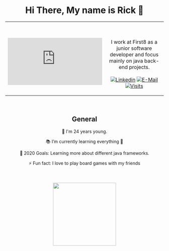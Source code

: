 <h1 align="center">Hi There, My name is Rick 👋</h1>
<table width="100%"> 
  <tr>
  <td width="50%">
      
&nbsp; <br> [![Spotify](https://novatorem.rickvanberlo.vercel.app/api/spotify.py)](https://open.spotify.com/user/omnitenebris)

  </td>
  <td width="50%">

<br><p align="center">I work at First8 as a junior software developer and focus mainly on java back-end projects.
            <br><br>
            [![Linkedin](https://img.shields.io/badge/linked-in-100?style=flat-square&logo=linkedin&logoColor=white&color=blue)](https://www.linkedin.com/in/rick-van-berlo/)
            [![E-Mail](https://img.shields.io/badge/email-reveal-2a8?style=flat-square&logo=gmail&logoColor=white)](https://mailhide.io/e/9xfzZ)
            [![Visits](https://badges.pufler.dev/visits/RickvanBerlo/Mercury?logo=GitHub&label=github%20visits&color=336699&logoColor=white&style=flat-square)](https://github.com/RickvanBerlo/Mercury)
        </p>
    </td>
</table>

<br/>
<h2 align="center">General</h2>

<p align="center">👴 I'm 24 years young.</p>
<p align="center">📚 I’m currently learning everything 🤣</p>
<p align="center">🥅 2020 Goals: Learning more about different java frameworks.</p>
<p align="center">⚡ Fun fact: I love to play board games with my friends</p>

<br/>
<br/>


<div align="center">
    <a href="https://rickvanberlo.nl/" title="Go to personal website">
        <img src="https://img.shields.io/website?label=personal_page&style=for-the-badge&url=https://rickvanberlo.nl/" width="200"/>
    </a>
</div>
